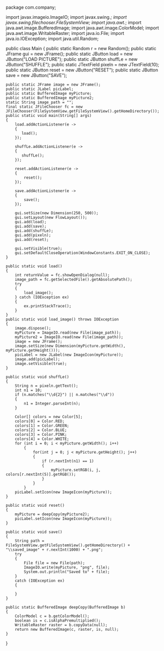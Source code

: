 package com.company;

import javax.imageio.ImageIO;
import javax.swing.*;
import javax.swing.filechooser.FileSystemView;
import java.awt.*;
import java.awt.image.BufferedImage;
import java.awt.image.ColorModel;
import java.awt.image.WritableRaster;
import java.io.File;
import java.io.IOException;
import java.util.Random;

public class Main
{
    public static Random r = new Random();
    public static JFrame gui = new JFrame();
    public static JButton load = new JButton("LOAD PICTURE");
    public static JButton shuffLe = new JButton("SHUFFLE");
    public static JTextField pixeln = new JTextField(10);
    public static JButton reset = new JButton("RESET");
    public static JButton save = new JButton("SAVE");

    public static JFrame image = new JFrame();
    public static JLabel picLabel;
    public static BufferedImage myPicture;
    public static BufferedImage myPicture2;
    static String image_path = "";
    final static JFileChooser fc = new JFileChooser(FileSystemView.getFileSystemView().getHomeDirectory());
    public static void main(String[] args)
    {
        load.addActionListener(e ->
        {
           load();
        });

        shuffLe.addActionListener(e ->
        {
           shuffLe();
        });

        reset.addActionListener(e ->
        {
            reset();
        });

        save.addActionListener(e ->
        {
            save();
        });

        gui.setSize(new Dimension(250, 500));
        gui.setLayout(new FlowLayout());
        gui.add(load);
        gui.add(save);
        gui.add(shuffLe);
        gui.add(pixeln);
        gui.add(reset);

        gui.setVisible(true);
        gui.setDefaultCloseOperation(WindowConstants.EXIT_ON_CLOSE);
    }

    public static void load()
    {
        int returnValue = fc.showOpenDialog(null);
        image_path = fc.getSelectedFile().getAbsolutePath();
        try
        {
            load_image();
        } catch (IOException ex)
        {
            ex.printStackTrace();
        }
    }
    public static void load_image() throws IOException
    {
        image.dispose();
        myPicture = ImageIO.read(new File(image_path));
        myPicture2 = ImageIO.read(new File(image_path));
        image = new JFrame();
        image.setSize(new Dimension(myPicture.getWidth(), myPicture.getHeight()));
        picLabel = new JLabel(new ImageIcon(myPicture));
        image.add(picLabel);
        image.setVisible(true);
    }

    public static void shuffLe()
    {
        String n = pixeln.getText();
        int n1 = 10;
        if (n.matches("\\d{2}") || n.matches("\\d"))
        {
            n1 = Integer.parseInt(n);
        }

        Color[] colors = new Color[5];
        colors[0] = Color.RED;
        colors[1] = Color.GREEN;
        colors[2] = Color.BLUE;
        colors[3] = Color.PINK;
        colors[4] = Color.WHITE;
        for (int i = 0; i < myPicture.getWidth(); i++)
            {
                for(int j = 0; j < myPicture.getHeight(); j++)
                {
                    if (r.nextInt(n1) == 1)
                    {
                        myPicture.setRGB(i, j, colors[r.nextInt(5)].getRGB());
                    }
                }
            }
        picLabel.setIcon(new ImageIcon(myPicture));
    }

    public static void reset()
    {
        myPicture = deepCopy(myPicture2);
        picLabel.setIcon(new ImageIcon(myPicture));
    }

    public static void save()
    {
        String path = FileSystemView.getFileSystemView().getHomeDirectory() + "\\saved_image" + r.nextInt(1000) + ".png";
        try
        {
            File file = new File(path);
            ImageIO.write(myPicture, "png", file);
            System.out.println("Saved to" + file);
        }
        catch (IOException ex)
        {

        }
    }

    public static BufferedImage deepCopy(BufferedImage b)
    {
        ColorModel c = b.getColorModel();
        boolean is = c.isAlphaPremultiplied();
        WritableRaster raster = b.copyData(null);
        return new BufferedImage(c, raster, is, null);
    }
}
